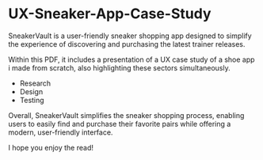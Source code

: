 # UX-Sneaker-App-Case-Study

SneakerVault is a user-friendly sneaker shopping app designed to simplify the experience of discovering and purchasing the latest trainer releases.

Within this PDF, it includes a presentation of a UX case study of a shoe app i made from scratch, also highlighting these sectors simultaneously.
- Research
- Design
- Testing

Overall, SneakerVault simplifies the sneaker shopping process, enabling users to easily find and purchase their favorite pairs while offering a modern, user-friendly interface.

I hope you enjoy the read!
